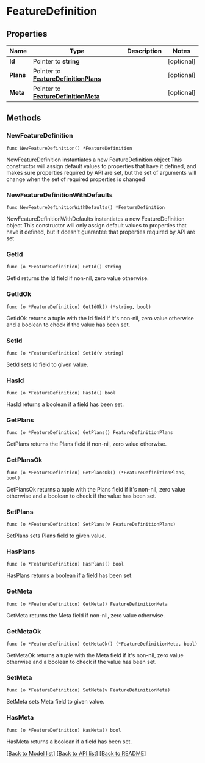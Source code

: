 # FeatureDefinition

## Properties

Name | Type | Description | Notes
------------ | ------------- | ------------- | -------------
**Id** | Pointer to **string** |  | [optional] 
**Plans** | Pointer to [**FeatureDefinitionPlans**](FeatureDefinitionPlans.md) |  | [optional] 
**Meta** | Pointer to [**FeatureDefinitionMeta**](FeatureDefinitionMeta.md) |  | [optional] 

## Methods

### NewFeatureDefinition

`func NewFeatureDefinition() *FeatureDefinition`

NewFeatureDefinition instantiates a new FeatureDefinition object
This constructor will assign default values to properties that have it defined,
and makes sure properties required by API are set, but the set of arguments
will change when the set of required properties is changed

### NewFeatureDefinitionWithDefaults

`func NewFeatureDefinitionWithDefaults() *FeatureDefinition`

NewFeatureDefinitionWithDefaults instantiates a new FeatureDefinition object
This constructor will only assign default values to properties that have it defined,
but it doesn't guarantee that properties required by API are set

### GetId

`func (o *FeatureDefinition) GetId() string`

GetId returns the Id field if non-nil, zero value otherwise.

### GetIdOk

`func (o *FeatureDefinition) GetIdOk() (*string, bool)`

GetIdOk returns a tuple with the Id field if it's non-nil, zero value otherwise
and a boolean to check if the value has been set.

### SetId

`func (o *FeatureDefinition) SetId(v string)`

SetId sets Id field to given value.

### HasId

`func (o *FeatureDefinition) HasId() bool`

HasId returns a boolean if a field has been set.

### GetPlans

`func (o *FeatureDefinition) GetPlans() FeatureDefinitionPlans`

GetPlans returns the Plans field if non-nil, zero value otherwise.

### GetPlansOk

`func (o *FeatureDefinition) GetPlansOk() (*FeatureDefinitionPlans, bool)`

GetPlansOk returns a tuple with the Plans field if it's non-nil, zero value otherwise
and a boolean to check if the value has been set.

### SetPlans

`func (o *FeatureDefinition) SetPlans(v FeatureDefinitionPlans)`

SetPlans sets Plans field to given value.

### HasPlans

`func (o *FeatureDefinition) HasPlans() bool`

HasPlans returns a boolean if a field has been set.

### GetMeta

`func (o *FeatureDefinition) GetMeta() FeatureDefinitionMeta`

GetMeta returns the Meta field if non-nil, zero value otherwise.

### GetMetaOk

`func (o *FeatureDefinition) GetMetaOk() (*FeatureDefinitionMeta, bool)`

GetMetaOk returns a tuple with the Meta field if it's non-nil, zero value otherwise
and a boolean to check if the value has been set.

### SetMeta

`func (o *FeatureDefinition) SetMeta(v FeatureDefinitionMeta)`

SetMeta sets Meta field to given value.

### HasMeta

`func (o *FeatureDefinition) HasMeta() bool`

HasMeta returns a boolean if a field has been set.


[[Back to Model list]](HOW-TO.md#documentation-for-models) [[Back to API list]](HOW-TO.md#documentation-for-api-endpoints) [[Back to README]](HOW-TO.md)


